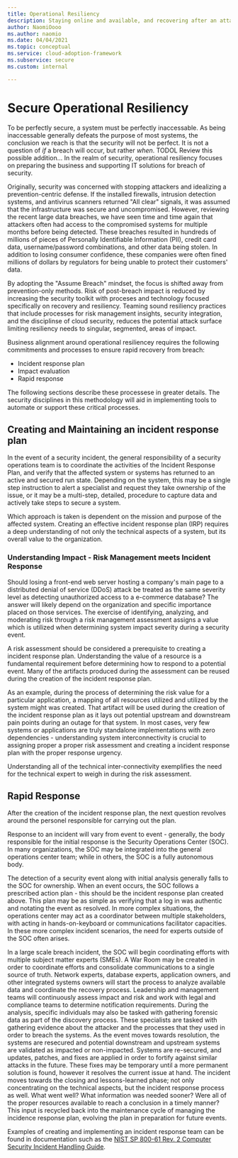 ```yaml
---
title: Operational Resiliency
description: Staying online and available, and recovering after an attack
author: NaomiOooo
ms.author: naomio
ms.date: 04/04/2021
ms.topic: conceptual
ms.service: cloud-adoption-framework
ms.subservice: secure
ms.custom: internal

---
```

# Secure Operational Resiliency
To be perfectly secure, a system must be perfectly inaccessable. As being inaccessable generally defeats the purpose of most systems, the conclusion we reach is that the security will not be perfect. It is not a question of *if* a breach will occur, but rather *when*. TODOL Review this possible addition... In the realm of security, operational resiliency focuses on preparing the business and supporting IT solutions for breach of security.

Originally, security was concerned with stopping attackers and idealizing a prevention-centric defense. If the installed firewalls, intrusion detection systems, and antivirus scanners returned "All clear" signals, it was assumed that the infrastructure was secure and uncompromised. However, reviewing the recent large data breaches, we have seen time and time again that attackers often had access to the compromised systems for multiple months before being detected. These breaches resulted in hundreds of millions of pieces of Personally Identifiable Information (PII), credit card data, username/password combinations, and other data being stolen. In addition to losing consumer confidence, these companies were often fined millions of dollars by regulators for being unable to protect their customers' data. 

By adopting the "Assume Breach" mindset, the focus is shifted away from prevention-only methods. Risk of post-breach impact is reduced by increasing the security toolkit with proceses and technology focused specifically on recovery and resiliency. Teaming sound resiliency practices that include processes for risk management insights, security integration, and the disciplinse of cloud security, reduces the potential attack surface limiting resiliency needs to singular, segmented, areas of impact. 

Business alignment around operational resiliencey requires the following commitments and processes to ensure rapid recovery from breach:

- Incident response plan
- Impact evaluation
- Rapid response

The following sections describe these processese in greater details. The security disciplines in this methodology will aid in implementing tools to automate or support these critical processes.

## Creating and Maintaining an incident response plan
In the event of a security incident, the general responsibility of a security operations team is to coordinate the activities of the Incident Response Plan, and verify that the affected system or systems has returned to an active and secured run state. Depending on the system, this may be a single step instruction to alert a specialist and request they take ownership of the issue, or it may be a multi-step, detailed, procedure to capture data and actively take steps to secure a system. 

Which approach is taken is dependent on the mission and purpose of the affected system. Creating an effective incident response plan (IRP) requires a deep understanding of not only the technical aspects of a system, but its overall value to the organization. 

### Understanding Impact - Risk Management meets Incident Response
Should losing a front-end web server hosting a company's main page to a distributed denial of service (DDoS) attack be treated as the same severity level as detecting unauthorized access to a e-commerce database? The answer will likely depend on the organization and specific importance placed on those services. The exercise of identifying, analyzing, and moderating risk through a risk management assessment assigns a value which is utilized when determining system impact severity during a security event. 

A risk assessment should be considered a prerequisite to creating a incident response plan. Understanding the value of a resource is a fundamental requirement before determining how to respond to a potential event. Many of the artifacts produced during the assessment can be reused during the creation of the incident response plan. 

As an example, during the process of determining the risk value for a particular application, a mapping of all resources utilized and utilized by the system might was created. That artifact will be used during the creation of the incident response plan as it lays out potential upstream and downstream pain points during an outage for that system. In most cases, very few systems or applications are truly standalone implementations with zero dependencies - understanding system interconnectivity is crucial to assigning proper a proper risk assessment and creating a incident response plan with the proper response urgency. 

Understanding all of the technical inter-connectivity exemplifies the need for the technical expert to weigh in during the risk assessment. 

## Rapid Response

After the creation of the incident response plan, the next question revolves around the personel responsible for carrying out the plan.

Response to an incident will vary from event to event - generally, the body responsible for the initial response is the Security Operations Center (SOC). In many organizations, the SOC may be integrated into the general operations center team; while in others, the SOC is a fully autonomous body. 

The detection of a security event along with initial analysis generally falls to the SOC for ownership. When an event occurs, the SOC follows a prescribed action plan - this should be the incident response plan created above. This plan may be as simple as verifying that a log in was authentic and notating the event as resolved. In more complex situations, the operations center may act as a coordinator between multiple stakeholders, with acting in hands-on-keyboard or communications facilitator capacities. In these more complex incident scenarios, the need for experts outside of the SOC often arises. 

In a large scale breach incident, the SOC will begin coordinating efforts with multiple subject matter experts (SMEs). A War Room may be created in order to coordinate efforts and consolidate communications to a single source of truth. Network experts, database experts, application owners, and other integrated systems owners will start the process to analyze available data and coordinate the recovery process. Leadership and management teams will continuously assess impact and risk and work with legal and compliance teams to determine notification requirements. During the analysis, specific individuals may also be tasked with gathering forensic data as part of the discovery process. These specialists are tasked with gathering evidence about the attacker and the processes that they used in order to breach the systems. As the event moves towards resolution, the systems are resecured and potential downstream and upstream systems are validated as impacted or non-impacted. Systems are re-secured, and updates, patches, and fixes are applied in order to fortify against similar attacks in the future. These fixes may be temporary until a more permanent solution is found, however it resolves the current issue at hand. The incident moves towards the closing and lessons-learned phase; not only concentrating on the technical aspects, but the incident response process as well. What went well? What information was needed sooner? Were all of the proper resources available to reach a conclusion in a timely manner? This input is recycled back into the maintenance cycle of managing the incidence response plan, evolving the plan in preparation for future events. 

Examples of creating and implementing an incident response team can be found in documentation such as the [NIST SP 800-61 Rev. 2 Computer Security Incident Handling Guide](https://csrc.nist.gov/publications/detail/sp/800-61/rev-2/final).
